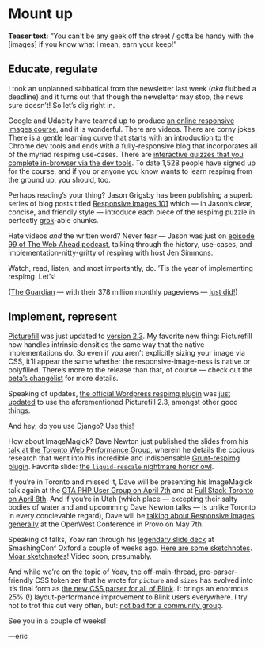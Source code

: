 # Mount up

**Teaser text:**
“You can't be any geek off the street / gotta be handy with the [images] if you know what I mean, earn your keep!”

## Educate, regulate

I took an unplanned sabbatical from the newsletter last week (*aka* flubbed a deadline) and it turns out that though the newsletter may stop, the news sure doesn’t! So let’s dig right in.

Google and Udacity have teamed up to produce [an online responsive images course](https://www.udacity.com/course/ud882), and it is wonderful. There are videos. There are corny jokes. There is a gentle learning curve that starts with an introduction to the Chrome dev tools and ends with a fully-responsive blog that incorporates all of the myriad respimg use-cases. There are [interactive quizzes that you complete in-browser via the dev tools](http://udacity.github.io/responsive-images/examples/srcsetAndSizes/index-quiz1.html). To date 1,528 people have signed up for the course, and if you or anyone you know wants to learn respimg from the ground up, you should, too.

Perhaps reading’s your thing? Jason Grigsby has been publishing a superb series of blog posts titled [Responsive Images 101](http://blog.cloudfour.com/responsive-images-101-definitions/) which — in Jason’s clear, concise, and friendly style — introduce each piece of the respimg puzzle in perfectly [grok](http://en.wikipedia.org/wiki/Grok)-able chunks.

Hate videos *and* the written word? Never fear — Jason was just on [episode 99 of The Web Ahead podcast](http://thewebahead.net/99), talking through the history, use-cases, and implementation-nitty-gritty of respimg with host Jen Simmons.

Watch, read, listen, and most importantly, do. ’Tis the year of implementing respimg. Let’s!

([The Guardian](http://www.theguardian.co.uk) — with their 378 million monthly pageviews — [just did!](https://twitter.com/patrickhamann/status/577831047964028928))

## Implement, represent

[Picturefill](https://github.com/scottjehl/picturefill) was just updated to [version 2.3](https://github.com/scottjehl/picturefill/releases/tag/2.3.0). My favorite new thing: Picturefill now handles intrinsic densities the same way that the native implementations do. So even if you aren’t explicitly sizing your image via CSS, it’ll appear the same whether the responsive-image-ness is native or polyfilled. There’s more to the release than that, of course — check out the [beta’s changelist](https://github.com/scottjehl/picturefill/releases/tag/2.3.0-beta) for more details.

Speaking of updates, [the official Wordpress respimg plugin](https://wordpress.org/plugins/ricg-responsive-images/) was [just updated](https://github.com/ResponsiveImagesCG/wp-tevko-responsive-images/releases/tag/2.2.0) to use the aforementioned Picturefill 2.3, amongst other good things.

And hey, do you use Django? Use [this!](https://pypi.python.org/pypi/django-responsive-images)

How about ImageMagick? Dave Newton just published the slides from his [talk at the Toronto Web Performance Group](https://speakerdeck.com/newtron/using-imagemagick-to-resize-your-images-webperfto), wherein he details the copious research that went into his incredible and indispensable [Grunt-respimg plugin](https://www.npmjs.com/package/grunt-respimg). Favorite slide: [the `liquid-rescale` nightmare horror owl](https://speakerdeck.com/newtron/using-imagemagick-to-resize-your-images-webperfto?slide=37).

If you’re in Toronto and missed it, Dave will be presenting his ImageMagick talk again at the [GTA PHP User Group on April 7th](http://www.meetup.com/GTA-PHP-User-Group-Toronto/events/221364819/) and at [Full Stack Toronto on April 8th](http://www.meetup.com/full-stack-to/events/221499929/). And if you’re in Utah (which place — excepting their salty bodies of water and and upcomming Dave Newton talks — is unlike Toronto in every concievable regard), Dave will be [talking about Responsive Images generally](http://www.openwest.org/schedule/#talk-22) at the OpenWest Conference in Provo on May 7th.

Speaking of talks, Yoav ran through his [legendary slide deck](http://yoavweiss.github.io/smashingconf_oxford/#/) at SmashingConf Oxford a couple of weeks ago. [Here are some sketchnotes](https://twitter.com/daigen/status/577816047383789568). [Moar sketchnotes](https://twitter.com/elisabethirg/status/577818850185605120)! Video soon, presumably.

And while we’re on the topic of Yoav, the off-main-thread, pre-parser-friendly CSS tokenizer that he wrote for `picture` and `sizes` has evolved into it’s final form as [the new CSS parser for all of Blink](https://groups.google.com/a/chromium.org/forum/#!msg/blink-dev/r9bthijsX3A/mlJ9xc8yJCQJ). It brings an enormous 25% (!) layout-performance improvement to Blink users everywhere. I try not to trot this out very often, but: [not bad for a community group](http://w3cmemes.tumblr.com/post/23122022271).

See you in a couple of weeks!

—eric
